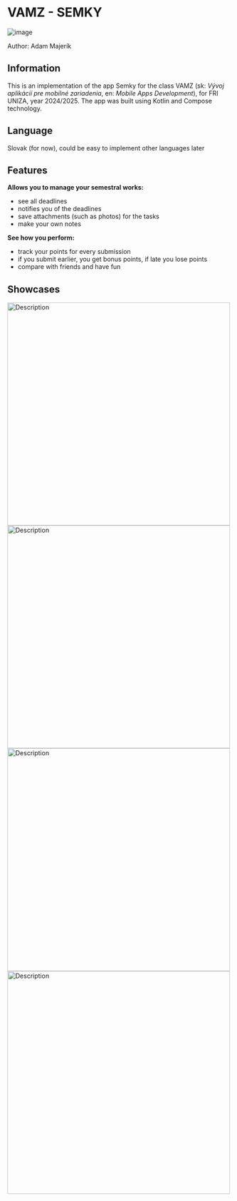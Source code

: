 # VAMZ - SEMKY
![image](https://github.com/user-attachments/assets/3ea197b6-e851-4d3e-8325-b7050461c12b)

Author: Adam Majerík

## Information
This is an implementation of the app Semky for the class VAMZ (sk: *Vývoj aplikácií pre mobilné zariadenia*, en: *Mobile Apps Development*), for FRI UNIZA, year 2024/2025. 
The app was built using Kotlin and Compose technology.

## Language
Slovak (for now), could be easy to implement other languages later

## Features
**Allows you to manage your semestral works:**
- see all deadlines
- notifies you of the deadlines
- save attachments (such as photos) for the tasks
- make your own notes

**See how you perform:**
- track your points for every submission
- if you submit earlier, you get bonus points, if late you lose points
- compare with friends and have fun

## Showcases
<img src="https://github.com/user-attachments/assets/de222d01-6dc4-4945-a93a-67da7a455e73" alt="Description" height="500">
<img src="https://github.com/user-attachments/assets/82906973-8b53-460d-91da-5632e105312d" alt="Description" height="500">
<img src="https://github.com/user-attachments/assets/521b867f-9960-4cab-a4ac-9d94b0262aeb" alt="Description" height="500">
<img src="https://github.com/user-attachments/assets/b9a46271-cba9-4438-a19c-cc8bc66f53aa" alt="Description" height="500">

